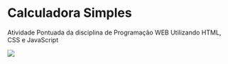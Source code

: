 # Calculadora Simples 
Atividade Pontuada da disciplina de Programação WEB Utilizando HTML, CSS e JavaScript



![](C:\Users\isael\AppData\Roaming\Typora\typora-user-images\image-20210430230416440.png)
